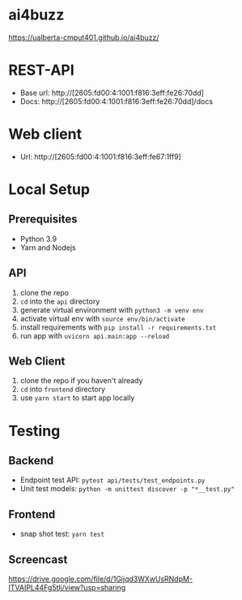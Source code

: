 # ai4buzz

https://ualberta-cmput401.github.io/ai4buzz/

# REST-API

- Base url: http://[2605:fd00:4:1001:f816:3eff:fe26:70dd]
- Docs: http://[2605:fd00:4:1001:f816:3eff:fe26:70dd]/docs

# Web client

- Url: http://[2605:fd00:4:1001:f816:3eff:fe67:1ff9]

# Local Setup

## Prerequisites

- Python 3.9
- Yarn and Nodejs

## API

1. clone the repo
2. `cd` into the `api` directory
3. generate virtual environment with `python3 -m venv env`
4. activate virtual env with `source env/bin/activate`
5. install requirements with `pip install -r requirements.txt`
6. run app with `uvicorn api.main:app --reload`

## Web Client

1. clone the repo if you haven't already
2. `cd` into `frontend` directory
3. use `yarn start` to start app locally

# Testing

## Backend

- Endpoint test API: `pytest api/tests/test_endpoints.py`
- Unit test models: `python -m unittest discover -p "*__test.py"`

## Frontend

- snap shot test: `yarn test`

## Screencast
https://drive.google.com/file/d/1Gijqd3WXwUsRNdpM-ITVAIPL44Fg5tlj/view?usp=sharing
